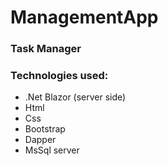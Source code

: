 # ManagementApp
### Task Manager
### Technologies used:
* .Net Blazor (server side)
* Html
* Css
* Bootstrap
* Dapper
* MsSql server
